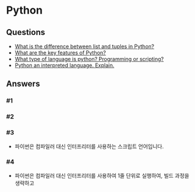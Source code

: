 # Python  

## Questions  
* [What is the difference between list and tuples in Python?](#1)  
* [What are the key features of Python?](#2)  
* [What type of language is python? Programming or scripting?](#3)  
* [Python an interpreted language. Explain.](#4)  

## Answers
### #1
### #2

### #3
- 파이썬은 컴파일러 대신 인터프리터를 사용하는 스크립트 언어입니다.

### #4
- 파이썬은 컴파일러 대신 인터프리터를 사용하여 1줄 단위로 실행하여, 빌드 과정을 생략하고 